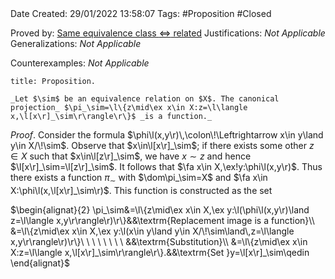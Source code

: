 <br />
<br />

Date Created: 29/01/2022 13:58:07
Tags: #Proposition #Closed 

Proved by: [Same equivalence class $\Leftrightarrow$ related](Same%20equivalence%20class%20iff%20related.md)
Justifications: _Not Applicable_
Generalizations: _Not Applicable_

Counterexamples: _Not Applicable_

``` ad-Proposition
title: Proposition.

_Let $\sim$ be an equivalence relation on $X$. The canonical projection_ $\pi_\sim=\l\{z\mid\ex x\in X:z=\l\langle x,\l[x\r]_\sim\r\rangle\r\}$ _is a function._

```

_Proof_. Consider the formula $\phi\l(x,y\r)\,\colon\!\Leftrightarrow x\in y\land y\in X/\!\sim$. Observe that $x\in\l[x\r]_\sim$; if there exists some other $z\in X$ such that $x\in\l[z\r]_\sim$, we have $x\sim z$ and hence $\l[x\r]_\sim=\l[z\r]_\sim$. It follows that $\fa x\in X,\ex!y:\phi\l(x,y\r)$. Thus there exists a function $\pi_\sim$ with $\dom\pi_\sim=X$ and $\fa x\in X:\phi\l(x,\l[x\r]_\sim\r)$. This function is constructed as the set

$\begin{alignat}{2}
    \pi_\sim&=\l\{z\mid\ex x\in X,\ex y:\l(\phi\l(x,y\r)\land z=\l\langle x,y\r\rangle\r)\r\}&&\textrm{Replacement image is a function}\\
    &=\l\{z\mid\ex x\in X,\ex y:\l(x\in y\land y\in X/\!\sim\land\,z=\l\langle x,y\r\rangle\r)\r\}\ \ \ \ \ \ \ \ &&\textrm{Substitution}\\
    &=\l\{z\mid\ex x\in X:z=\l\langle x,\l[x\r]_\sim\r\rangle\r\}.&&\textrm{Set }y=\l[x\r]_\sim\qedin
\end{alignat}$
